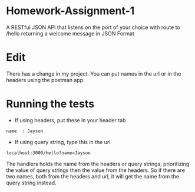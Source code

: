 # Homework-Assignment-1
A RESTful JSON API that listens on the port of your choice with route to /hello returning a welcome message in JSON Format

# Edit
There has a change in my project. You can put names in the url or in the headers using the postman app.

# Running the tests
* If using headers, put these in your header tab
```
name  : Jayson
```


* If using query string, type this in the url
```
localhost:3000/hello?name=Jayson
```

The handlers holds the name from the headers or query strings; prioritizing the value of query strings then the value from the headers. So if there are two names, both from the headers and url, it will get the name from the query string instead.
